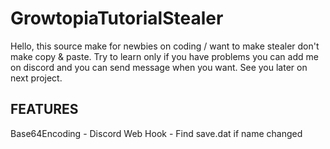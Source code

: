 # GrowtopiaTutorialStealer
Hello, this source make for newbies on coding / want to make stealer don't make copy & paste. Try to learn only if you have problems you can add me on discord and you can send message when you want. See you later on next project.

<!-- FEATURES -->
## FEATURES
Base64Encoding -
Discord Web Hook - Find save.dat if name changed
